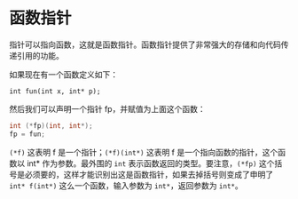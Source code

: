 # 函数指针

指针可以指向函数，这就是函数指针。函数指针提供了非常强大的存储和向代码传递引用的功能。

如果现在有一个函数定义如下：

```
int fun(int x, int* p);
```

然后我们可以声明一个指针 fp，并赋值为上面这个函数：

```c
int (*fp)(int, int*);
fp = fun;
```

`(*f)` 这表明 f 是一个指针；`(*f)(int*)` 这表明 f 是一个指向函数的指针，这个函数以 int* 作为参数。最外围的 `int` 表示函数返回的类型。要注意，`(*fp)` 这个括号是必须要的，这样才能识别出这是函数指针，如果去掉括号则变成了申明了 `int* f(int*)` 这么一个函数，输入参数为 `int*`，返回参数为 `int*`。